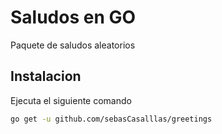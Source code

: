 # Saludos en GO

Paquete de saludos aleatorios 

## Instalacion

Ejecuta el siguiente comando

```bash
go get -u github.com/sebasCasalllas/greetings
```